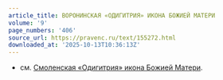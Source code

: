 ```yaml
---
article_title: ВОРОНИНСКАЯ «ОДИГИТРИЯ» ИКОНА БОЖИЕЙ МАТЕРИ
volume: '9'
page_numbers: '406'
source_url: https://pravenc.ru/text/155272.html
downloaded_at: '2025-10-13T10:36:13Z'
---
```


- см. [Смоленская «Одигитрия» икона Божией Матери](<https://pravenc.ru/text/Смоленская  Одигитрия  икона Божией Матери.html>).
